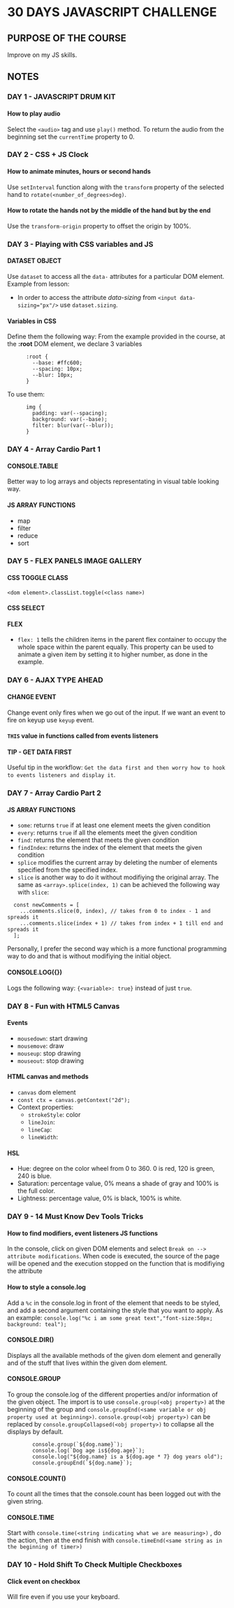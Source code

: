 # 30 DAYS JAVASCRIPT CHALLENGE

## PURPOSE OF THE COURSE

Improve on my JS skills.

## NOTES

### DAY 1 - JAVASCRIPT DRUM KIT

#### How to play audio

Select the `<audio>` tag and use `play()` method. To return the audio from the beginning set the `currentTime` property to 0.

### DAY 2 - CSS + JS Clock

#### How to animate minutes, hours or second hands

Use `setInterval` function along with the `transform` property of the selected hand to `rotate(<number_of_degrees>deg)`.

#### How to rotate the hands not by the middle of the hand but by the end

Use the `transform-origin` property to offset the origin by 100%.

### DAY 3 - Playing with CSS variables and JS

#### DATASET OBJECT

Use `dataset` to access all the `data-` attributes for a particular DOM element.
Example from lesson:

- In order to access the attribute _data-sizing_ from `<input data-sizing="px"/>` use `dataset.sizing`.

#### Variables in CSS

Define them the following way: From the example provided in the course, at the **:root** DOM element, we declare 3 variables

```
      :root {
        --base: #ffc600;
        --spacing: 10px;
        --blur: 10px;
      }
```

To use them:

```
      img {
        padding: var(--spacing);
        background: var(--base);
        filter: blur(var(--blur));
      }
```

### DAY 4 - Array Cardio Part 1

#### CONSOLE.TABLE

Better way to log arrays and objects representating in visual table looking way.

#### JS ARRAY FUNCTIONS

- map
- filter
- reduce
- sort

### DAY 5 - FLEX PANELS IMAGE GALLERY

#### CSS TOGGLE CLASS

`<dom element>.classList.toggle(<class name>)`

#### CSS SELECT

#### FLEX

- `flex: 1` tells the children items in the parent flex container to occupy the whole space within the parent equally. This property can be used to animate a given item by setting it to higher number, as done in the example.

### DAY 6 - AJAX TYPE AHEAD

#### CHANGE EVENT

Change event only fires when we go out of the input. If we want an event to fire on keyup use `keyup` event.

#### `THIS` value in functions called from events listeners

#### TIP - GET DATA FIRST

Useful tip in the workflow: `Get the data first and then worry how to hook to events listeners and display it`.

### DAY 7 - Array Cardio Part 2

#### JS ARRAY FUNCTIONS

- `some`: returns `true` if at least one element meets the given condition
- `every`: returns `true` if all the elements meet the given condition
- `find`: returns the element that meets the given condition
- `findIndex`: returns the index of the element that meets the given condition
- `splice` modifies the current array by deleting the number of elements specified from the specified index.
- `slice` is another way to do it without modifiying the original array. The same as `<array>.splice(index, 1)` can be achieved the following way with `slice`:

```
  const newComments = [
    ...comments.slice(0, index), // takes from 0 to index - 1 and spreads it
    ...comments.slice(index + 1) // takes from index + 1 till end and spreads it
  ];
```

Personally, I prefer the second way which is a more functional programming way to do and that is without modifiying the initial object.

#### CONSOLE.LOG({<variable>})

Logs the following way:
`{<variable>: true}` instead of just `true`.

### DAY 8 - Fun with HTML5 Canvas

#### Events

- `mousedown`: start drawing
- `mousemove`: draw
- `mouseup`: stop drawing
- `mouseout`: stop drawing

#### HTML canvas and methods

- `canvas` dom element
- `const ctx = canvas.getContext("2d");`
- Context properties:
  - `strokeStyle`: color
  - `lineJoin`:
  - `lineCap`:
  - `lineWidth`:

#### HSL

- Hue: degree on the color wheel from 0 to 360. 0 is red, 120 is green, 240 is blue.
- Saturation: percentage value, 0% means a shade of gray and 100% is the full color.
- Lightness: percentage value, 0% is black, 100% is white.

### DAY 9 - 14 Must Know Dev Tools Tricks

#### How to find modifiers, event listeners JS functions

In the console, click on given DOM elements and select `Break on --> attribute modifications`. When code is executed, the source of the page will be opened and the execution stopped on the function that is modifiying the attribute

#### How to style a console.log

Add a `%c` in the console.log in front of the element that needs to be styled, and add a second argument containing the style that you want to apply. As an example:
`console.log("%c i am some great text","font-size:50px; background: teal");`

#### CONSOLE.DIR(<dom element>)

Displays all the available methods of the given dom element and generally and of the stuff that lives within the given dom element.

#### CONSOLE.GROUP

To group the console.log of the different properties and/or information of the given object. The import is to use `console.group(<obj property>)` at the beginning of the group
and `console.groupEnd(<same variable or obj property used at beginning>)`. `console.group(<obj property>)` can be replaced by `console.groupCollapsed(<obj property>)` to collapse all the displays by default.

```
        console.group(`${dog.name}`);
        console.log(`Dog age is${dog.age}`);
        console.log("${dog.name} is a ${dog.age * 7} dog years old");
        console.groupEnd(`${dog.name}`);
```

#### CONSOLE.COUNT(<string>)

To count all the times that the console.count has been logged out with the given string.

#### CONSOLE.TIME

Start with `console.time(<string indicating what we are measuring>)` , do the action, then at the end finish with `console.timeEnd(<same string as in the beginning of timer>)`

### DAY 10 - Hold Shift To Check Multiple Checkboxes

#### Click event on checkbox

Will fire even if you use your keyboard.
